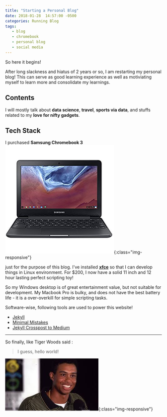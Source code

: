 ```yaml
---
title: "Starting a Personal Blog"
date: 2018-01-28  14:57:00 -0500
categories: Running Blog
tags:
   - blog
   - chromebook
   - personal blog
   - social media
---
```

So here it begins!

After long slackness and hiatus of 2 years or so, I am restarting my personal blog! This can serve as good learning experience as well as motiviating myself to learn more and consolidate my learnings.

## Contents
I will mostly talk about **data science**, **travel**, **sports via data**, and stuffs related to my **love for nifty gadgets**.

## Tech Stack
I purchased **Samsung Chromebook 3**![alt text](/assets/img/chromebook.jpg){:class="img-responsive"}

just for the purpose of this blog. I've installed [**xfce**](https://xfce.org/) so that I can develop things in Linux environment. For $200, I now have a solid 11 inch and 12 hour lasting perfect scripting toy!

So my Windows desktop is of great entertainment value, but not suitable for development. My Macbook Pro is bulky, and does not have the best battery life - it is a over-overkill for simple scripting tasks.

Software-wise, following tools are used to power this website!
* [Jekyll](https://jekyllrb.com/)
* [Minimal Mistakes](https://github.com/mmistakes/minimal-mistakes)
* [Jekyll Crosspost to Medium](https://github.com/aarongustafson/jekyll-crosspost-to-medium)

---

So finally, like Tiger Woods said :
> I guess, hello world!

![alt text](/assets/img/helloworld.jpeg){:class="img-responsive"}


